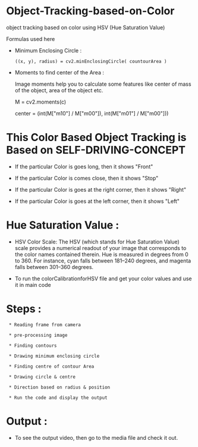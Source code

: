 # Object-Tracking-based-on-Color

object tracking based on color using HSV (Hue Saturation Value)

Formulas used here

* Minimum Enclosing Circle :

      ((x, y), radius) = cv2.minEnclosingCircle( countourArea )
* Moments to find center of the Area :

     Image moments help you to calculate some features like center of mass of the object, area of the object etc.
     
     M = cv2.moments(c)
     
     center = (int(M["m10"] / M["m00"]), int(M["m01"] / M["m00"]))
     
# This Color Based Object Tracking is Based on SELF-DRIVING-CONCEPT

 * If the particular Color is goes long, then it shows "Front"
 
 * If the particular Color is comes close, then it shows "Stop"
 
 * If the particular Color is goes at the right corner, then it shows "Right"
 
 * If the particular Color is goes at the left corner, then it shows "Left"
 
 # Hue Saturation Value :
 
 * HSV Color Scale: The HSV (which stands for Hue Saturation Value) scale provides a numerical readout of your image that corresponds to the color names contained therein. Hue is measured in degrees from 0 to 360. For instance, cyan falls between 181–240 degrees, and magenta falls between 301–360 degrees.
 
 * To run the colorCalibrationforHSV file and get your color values and use it in main code
 
# Steps :
     
     * Reading frame from camera
     
     * pre-processing image
     
     * Finding contours
     
     * Drawing minimum enclosing circle
     
     * Finding centre of contour Area 
     
     * Drawing circle & centre
     
     * Direction based on radius & position
     
     * Run the code and display the output
     
 # Output :
   
   * To see the output video, then go to the media file and check it out.
